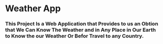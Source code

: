 # Weather App

### This Project Is a Web Application that Provides to us an Obtion that We Can Know The Weather and in Any Place in Our Earth to Know the our Weather Or Befor Travel to any Country.
